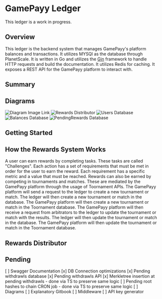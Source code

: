 # GamePayy Ledger

This ledger is a work in progress.

## Overview

This ledger is the backend system that manages GamePayy's platform balances and transactions. It utilizes MYSQl as the database through PlanetScale. It is written in Go and utilizes the [Gin](https://github.com/gin-gonic/gin) framework to handle HTTP requests and build the documentation. It utilizes Redis for caching.
It exposes a REST API for the GamePayy platform to interact with.

## Summary

## Diagrams
![Diagram Image Link](https://bafkreiczjo4bxt6nxqwdzyjy7orlklruzskw5du434zfayet3552ygoxpa.ipfs.w3s.link/)
![Rewards Distributor](https://bafkreieso3uu4warki36znxzs25lkbfmvjk4ghqxrpiwzldasfh3rz2sym.ipfs.w3s.link/)
![Users Database]()
![Balances Database]()
![PendingRewards Database]()

## Getting Started

## How the Rewards System Works
A user can earn rewards by completing tasks. These tasks are called  "Challenges". Each action has a set of requirements that must be met in order for the user to earn the reward. Each requirement has a specific metric and a value that must be reached.
Rewards can also be earned by competing in tournaments and matches. These are mediated by the GamePayy platform through the usage of Toornament APIs. The GamePayy platform will send a request to the ledger to create a new tournament or match. The ledger will then create a new tournament or match in the database. The GamePayy platform will then create a new tournament or match in the Toornament database.
The GamePayy platform will then receive a request from arbitrators to the ledger to update the tournament or match with the results. The ledger will then update the tournament or match in the database. The GamePayy platform will then update the tournament or match in the Toornament database.

## Rewards Distributor

## Pending
[ ] Swagger Documentation
[x] DB Connection optimizations
[x] Pending withdrawls database
[x] Pending withdrawls API
    [x] Merkletree insertion at pending withdrawls - done via TS to preserve same logic
    [ ] Pending root hashes to chain CRON job - done via TS to preserve same logic
[ ] Diagrams
[ ] Explanatory Gitbook
[ ] Middleware
[ ] API key generator
